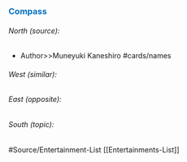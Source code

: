 




### <span style="color:#0070c0">Compass</span>
###### North (source):
- Author>>Muneyuki Kaneshiro          #cards/names <!--SR:!2024-01-02,1,230-->


###### West (similar):


###### East (opposite):


###### South (topic):


#Source/Entertainment-List [[Entertainments-List]]